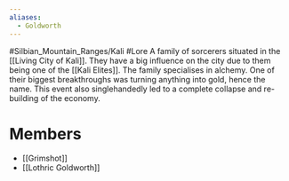 ```yaml
---
aliases:
  - Goldworth
---
```

#Silbian_Mountain_Ranges/Kali #Lore 
A family of sorcerers situated in the [[Living City of Kali]]. They have a big influence on the city due to them being one of the [[Kali Elites]]. The family specialises in alchemy. One of their biggest breakthroughs was turning anything into gold, hence the name. This event also singlehandedly led to a complete collapse and re-building of the economy.
# Members
- [[Grimshot]]
- [[Lothric Goldworth]]